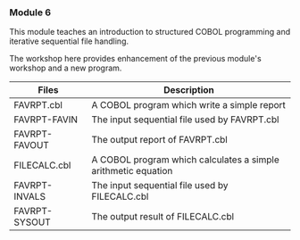 ### Module 6

This module teaches an introduction to structured COBOL programming and iterative sequential file handling.

The workshop here provides enhancement of the previous module's workshop and a new program.

| Files         | Description   |
| ------------- | ------------- |
| FAVRPT.cbl   | A COBOL program which write a simple report |
| FAVRPT-FAVIN | The input sequential file used by FAVRPT.cbl |
| FAVRPT-FAVOUT | The output report of FAVRPT.cbl |
| FILECALC.cbl   | A COBOL program which calculates a simple arithmetic equation |
| FAVRPT-INVALS | The input sequential file used by FILECALC.cbl |
| FAVRPT-SYSOUT | The output result of FILECALC.cbl |